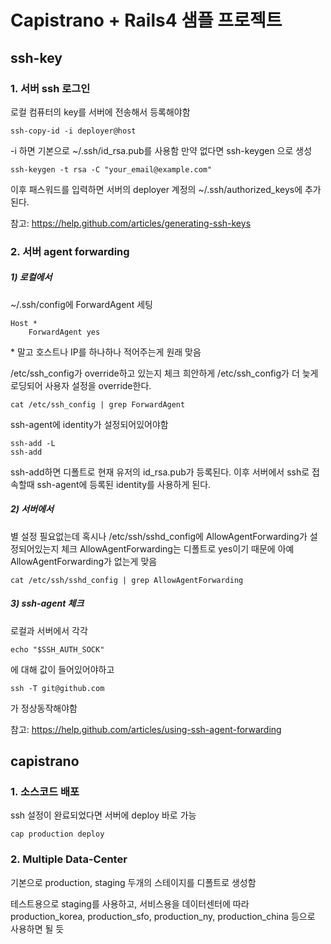 # Capistrano + Rails4 샘플 프로젝트

## ssh-key

### 1. 서버 ssh 로그인

로컬 컴퓨터의 key를 서버에 전송해서 등록해야함

    ssh-copy-id -i deployer@host

-i 하면 기본으로 ~/.ssh/id_rsa.pub를 사용함
만약 없다면 ssh-keygen 으로 생성

    ssh-keygen -t rsa -C "your_email@example.com"

이후 패스워드를 입력하면 서버의 deployer 계정의 ~/.ssh/authorized_keys에 추가된다.


참고:  https://help.github.com/articles/generating-ssh-keys



### 2. 서버 agent forwarding

##### 1) 로컬에서

~/.ssh/config에 ForwardAgent 세팅

    Host *
        ForwardAgent yes

\* 말고 호스트나 IP를 하나하나 적어주는게 원래 맞음


/etc/ssh_config가 override하고 있는지 체크
희안하게 /etc/ssh_config가 더 늦게 로딩되어 사용자 설정을 override한다.

    cat /etc/ssh_config | grep ForwardAgent


ssh-agent에 identity가 설정되어있어야함

    ssh-add -L
    ssh-add

ssh-add하면 디폴트로 현재 유저의 id_rsa.pub가 등록된다.
이후 서버에서 ssh로 접속할때 ssh-agent에 등록된 identity를 사용하게 된다.



##### 2) 서버에서

별 설정 필요없는데 혹시나 /etc/ssh/sshd_config에 AllowAgentForwarding가 설정되어있는지 체크
AllowAgentForwarding는 디폴트로 yes이기 때문에 아예 AllowAgentForwarding가 없는게 맞음

    cat /etc/ssh/sshd_config | grep AllowAgentForwarding



##### 3) ssh-agent 체크

로컬과 서버에서 각각

    echo "$SSH_AUTH_SOCK"

에 대해 값이 들어있어야하고

    ssh -T git@github.com

가 정상동작해야함



참고:  https://help.github.com/articles/using-ssh-agent-forwarding




## capistrano

### 1. 소스코드 배포

ssh 설정이 완료되었다면 서버에 deploy 바로 가능

    cap production deploy



### 2. Multiple Data-Center

기본으로 production, staging 두개의 스테이지를 디폴트로 생성함

테스트용으로 staging를 사용하고,
서비스용을 데이터센터에 따라 production_korea, production_sfo, production_ny, production_china 등으로 사용하면 될 듯













